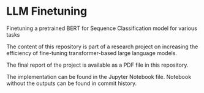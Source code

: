 # LLM Finetuning
Finetuning a pretrained BERT for Sequence Classification model for various tasks

The content of this repository is part of a research project on increasing the efficiency of fine-tuning transformer-based large language models. 

The final report of the project is available as a PDF file in this repository. 

The implementation can be found in the Jupyter Notebook file. Notebook without the outputs can be found in commit history.
